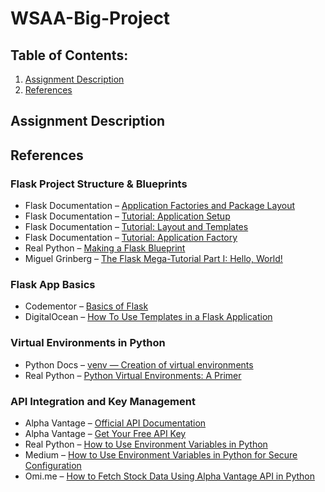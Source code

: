 # WSAA-Big-Project

## Table of Contents:
1. [Assignment Description](#assignment-description)
2. [References](#references)


## Assignment Description


## References

### Flask Project Structure & Blueprints
- Flask Documentation – [Application Factories and Package Layout](https://flask.palletsprojects.com/en/latest/patterns/packages/)
- Flask Documentation – [Tutorial: Application Setup](https://flask.palletsprojects.com/en/latest/tutorial/)
- Flask Documentation – [Tutorial: Layout and Templates](https://flask.palletsprojects.com/en/latest/tutorial/layout/)
- Flask Documentation – [Tutorial: Application Factory](https://flask.palletsprojects.com/en/latest/tutorial/factory/)
- Real Python – [Making a Flask Blueprint](https://realpython.com/flask-blueprint/#making-a-flask-blueprint)
- Miguel Grinberg – [The Flask Mega-Tutorial Part I: Hello, World!](https://blog.miguelgrinberg.com/post/the-flask-mega-tutorial-part-i-hello-world)

### Flask App Basics
- Codementor – [Basics of Flask](https://www.codementor.io/@overiq/basics-of-flask-fzvh8ueed)
- DigitalOcean – [How To Use Templates in a Flask Application](https://www.digitalocean.com/community/tutorials/how-to-use-templates-in-a-flask-application)

### Virtual Environments in Python
- Python Docs – [venv — Creation of virtual environments](https://docs.python.org/3/library/venv.html)
- Real Python – [Python Virtual Environments: A Primer](https://realpython.com/python-virtual-environments-a-primer/)

### API Integration and Key Management
- Alpha Vantage – [Official API Documentation](https://www.alphavantage.co/documentation/)
- Alpha Vantage – [Get Your Free API Key](https://www.alphavantage.co/support/#api-key)
- Real Python – [How to Use Environment Variables in Python](https://realpython.com/flask-database/)
- Medium – [How to Use Environment Variables in Python for Secure Configuration](https://medium.com/datauniverse/how-to-use-environment-variables-in-python-for-secure-configuration-12d56c7f0a8c)
- Omi.me – [How to Fetch Stock Data Using Alpha Vantage API in Python](https://www.omi.me/blogs/api-guides/how-to-fetch-stock-data-using-alpha-vantage-api-in-python)





